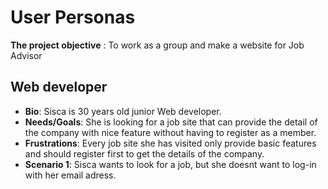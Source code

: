 # User Personas

**The project objective** : To work as a group and make a website for Job
Advisor

## Web developer

- **Bio**: Sisca is 30 years old junior Web developer.
- **Needs/Goals**: She is looking for a job site that can provide the detail of
  the company with nice feature without having to register as a member.
- **Frustrations**: Every job site she has visited only provide basic features
  and should register first to get the details of the company.
- **Scenario 1**: Sisca wants to look for a job, but she doesnt want to log-in
  with her email adress.
